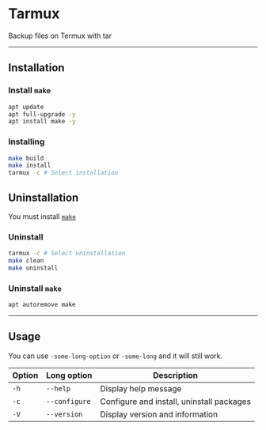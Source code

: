 # Tarmux
Backup files on Termux with tar

---

## Installation

### Install `make`



```bash
apt update
apt full-upgrade -y
apt install make -y
```

### Installing

```bash
make build
make install
tarmux -c # Select installation
```



## Uninstallation

You must install [`make`](#install-make)

### Uninstall



```bash
tarmux -c # Select uninstallation
make clean
make uninstall
```


### Uninstall `make`



```bash
apt autoremove make
```

----

## Usage

You can use `-some-long-option` or `-some-long` and it will still work.

<table>
<thead>
	<tr>
		<th>Option</th>
		<th>Long option</th>
		<th>Description</th>
	</tr>
</thead>
<tbody>
	<tr>
		<td>
			<code>-h</code>
		</td>
		<td>
			<code>--help</code>
		</td>
		<td>Display help message</td>
	</tr>
	<tr>
		<td>
			<code>-c</code>
		</td>
		<td>
			<code>--configure</code>
		</td>
		<td>Configure and install, uninstall packages</td>
	</tr>
	<tr>
		<td>
			<code>-V</code>
		</td>
		<td>
			<code>--version</code>
		</td>
		<td>Display version and information</td>
	</tr>
</tbody>
</table>
